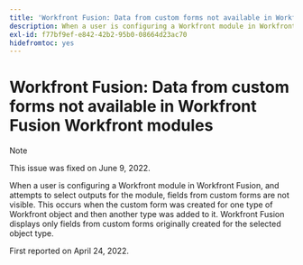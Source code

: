 ```yaml
---
title: 'Workfront Fusion: Data from custom forms not available in Workfront Fusion Workfront modules'
description: When a user is configuring a Workfront module in Workfront Fusion, and attempts to select outputs for the module, fields from custom forms are not visible.
exl-id: f77bf9ef-e842-42b2-95b0-08664d23ac70
hidefromtoc: yes
---
```

# Workfront Fusion: Data from custom forms not available in Workfront Fusion Workfront modules

>[!NOTE]
>
>This issue was fixed on June 9, 2022.

When a user is configuring a Workfront module in Workfront Fusion, and attempts to select outputs for the module, fields from custom forms are not visible. This occurs when the custom form was created for one type of Workfront object and then another type was added to it. Workfront Fusion displays only fields from custom forms originally created for the selected object type.

First reported on April 24, 2022.
